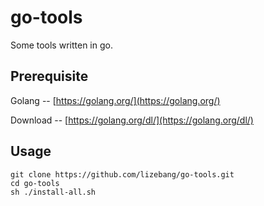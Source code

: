 # go-tools

Some tools written in go.

## Prerequisite

Golang -- [https://golang.org/](https://golang.org/)

Download -- [https://golang.org/dl/](https://golang.org/dl/)

## Usage

```shell
git clone https://github.com/lizebang/go-tools.git
cd go-tools
sh ./install-all.sh
```